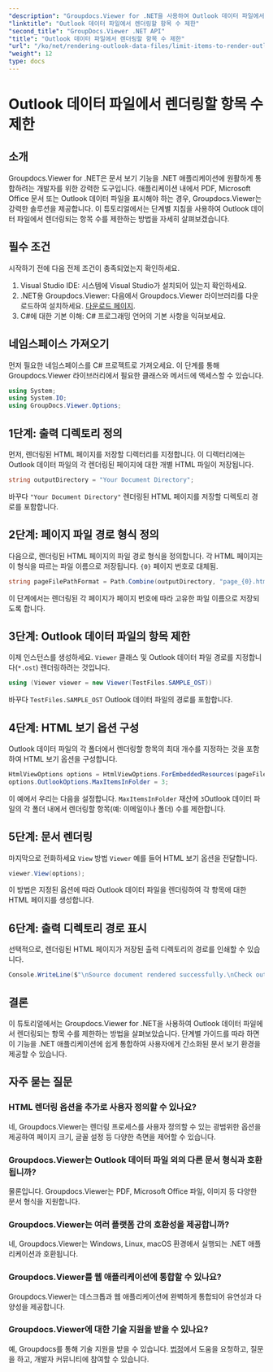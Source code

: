 ```yaml
---
"description": "Groupdocs.Viewer for .NET을 사용하여 Outlook 데이터 파일에서 렌더링되는 항목 수를 제한하는 방법을 알아보세요. 원활한 통합을 위한 단계별 안내를 따르세요."
"linktitle": "Outlook 데이터 파일에서 렌더링할 항목 수 제한"
"second_title": "GroupDocs.Viewer .NET API"
"title": "Outlook 데이터 파일에서 렌더링할 항목 수 제한"
"url": "/ko/net/rendering-outlook-data-files/limit-items-to-render-outlook-data-files/"
"weight": 12
type: docs
---
```

# Outlook 데이터 파일에서 렌더링할 항목 수 제한

## 소개
Groupdocs.Viewer for .NET은 문서 보기 기능을 .NET 애플리케이션에 원활하게 통합하려는 개발자를 위한 강력한 도구입니다. 애플리케이션 내에서 PDF, Microsoft Office 문서 또는 Outlook 데이터 파일을 표시해야 하는 경우, Groupdocs.Viewer는 강력한 솔루션을 제공합니다. 이 튜토리얼에서는 단계별 지침을 사용하여 Outlook 데이터 파일에서 렌더링되는 항목 수를 제한하는 방법을 자세히 살펴보겠습니다.
## 필수 조건
시작하기 전에 다음 전제 조건이 충족되었는지 확인하세요.
1. Visual Studio IDE: 시스템에 Visual Studio가 설치되어 있는지 확인하세요.
2. .NET용 Groupdocs.Viewer: 다음에서 Groupdocs.Viewer 라이브러리를 다운로드하여 설치하세요. [다운로드 페이지](https://releases.groupdocs.com/viewer/net/).
3. C#에 대한 기본 이해: C# 프로그래밍 언어의 기본 사항을 익혀보세요.

## 네임스페이스 가져오기
먼저 필요한 네임스페이스를 C# 프로젝트로 가져오세요. 이 단계를 통해 Groupdocs.Viewer 라이브러리에서 필요한 클래스와 메서드에 액세스할 수 있습니다.
```csharp
using System;
using System.IO;
using GroupDocs.Viewer.Options;
```
## 1단계: 출력 디렉토리 정의
먼저, 렌더링된 HTML 페이지를 저장할 디렉터리를 지정합니다. 이 디렉터리에는 Outlook 데이터 파일의 각 렌더링된 페이지에 대한 개별 HTML 파일이 저장됩니다.
```csharp
string outputDirectory = "Your Document Directory";
```
바꾸다 `"Your Document Directory"` 렌더링된 HTML 페이지를 저장할 디렉토리 경로를 포함합니다.
## 2단계: 페이지 파일 경로 형식 정의
다음으로, 렌더링된 HTML 페이지의 파일 경로 형식을 정의합니다. 각 HTML 페이지는 이 형식을 따르는 파일 이름으로 저장됩니다. `{0}` 페이지 번호로 대체됨.
```csharp
string pageFilePathFormat = Path.Combine(outputDirectory, "page_{0}.html");
```
이 단계에서는 렌더링된 각 페이지가 페이지 번호에 따라 고유한 파일 이름으로 저장되도록 합니다.
## 3단계: Outlook 데이터 파일의 항목 제한
이제 인스턴스를 생성하세요. `Viewer` 클래스 및 Outlook 데이터 파일 경로를 지정합니다(`*.ost`) 렌더링하려는 것입니다.
```csharp
using (Viewer viewer = new Viewer(TestFiles.SAMPLE_OST))
```
바꾸다 `TestFiles.SAMPLE_OST` Outlook 데이터 파일의 경로를 포함합니다.
## 4단계: HTML 보기 옵션 구성
Outlook 데이터 파일의 각 폴더에서 렌더링할 항목의 최대 개수를 지정하는 것을 포함하여 HTML 보기 옵션을 구성합니다.
```csharp
HtmlViewOptions options = HtmlViewOptions.ForEmbeddedResources(pageFilePathFormat);
options.OutlookOptions.MaxItemsInFolder = 3;
```
이 예에서 우리는 다음을 설정합니다. `MaxItemsInFolder` 재산에 `3`Outlook 데이터 파일의 각 폴더 내에서 렌더링할 항목(예: 이메일이나 폴더) 수를 제한합니다.
## 5단계: 문서 렌더링
마지막으로 전화하세요 `View` 방법 `Viewer` 예를 들어 HTML 보기 옵션을 전달합니다.
```csharp
viewer.View(options);
```
이 방법은 지정된 옵션에 따라 Outlook 데이터 파일을 렌더링하여 각 항목에 대한 HTML 페이지를 생성합니다.
## 6단계: 출력 디렉토리 경로 표시
선택적으로, 렌더링된 HTML 페이지가 저장된 출력 디렉토리의 경로를 인쇄할 수 있습니다.
```csharp
Console.WriteLine($"\nSource document rendered successfully.\nCheck output in {outputDirectory}.");
```

## 결론
이 튜토리얼에서는 Groupdocs.Viewer for .NET을 사용하여 Outlook 데이터 파일에서 렌더링되는 항목 수를 제한하는 방법을 살펴보았습니다. 단계별 가이드를 따라 하면 이 기능을 .NET 애플리케이션에 쉽게 통합하여 사용자에게 간소화된 문서 보기 환경을 제공할 수 있습니다.
## 자주 묻는 질문
### HTML 렌더링 옵션을 추가로 사용자 정의할 수 있나요?
네, Groupdocs.Viewer는 렌더링 프로세스를 사용자 정의할 수 있는 광범위한 옵션을 제공하여 페이지 크기, 글꼴 설정 등 다양한 측면을 제어할 수 있습니다.
### Groupdocs.Viewer는 Outlook 데이터 파일 외의 다른 문서 형식과 호환됩니까?
물론입니다. Groupdocs.Viewer는 PDF, Microsoft Office 파일, 이미지 등 다양한 문서 형식을 지원합니다.
### Groupdocs.Viewer는 여러 플랫폼 간의 호환성을 제공합니까?
네, Groupdocs.Viewer는 Windows, Linux, macOS 환경에서 실행되는 .NET 애플리케이션과 호환됩니다.
### Groupdocs.Viewer를 웹 애플리케이션에 통합할 수 있나요?
Groupdocs.Viewer는 데스크톱과 웹 애플리케이션에 완벽하게 통합되어 유연성과 다양성을 제공합니다.
### Groupdocs.Viewer에 대한 기술 지원을 받을 수 있나요?
예, Groupdocs를 통해 기술 지원을 받을 수 있습니다. [법정](https://forum.groupdocs.com/c/viewer/9)에서 도움을 요청하고, 질문을 하고, 개발자 커뮤니티에 참여할 수 있습니다.